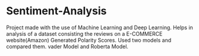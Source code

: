 # Sentiment-Analysis
Project made with the use of Machine Learning and Deep Learning.
Helps in analysis of a dataset consisting the reviews on a E-COMMERCE website(Amazon)
Generated Polarity Scores.
Used two models and compared them.
vader Model and Roberta Model.

